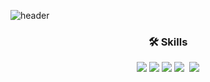![header](https://capsule-render.vercel.app/api?type=waving&color=timeGradient&text=Welcome%20to%20Yumin's%20GitHub%20👋&desc=🌱%20I'm%20growing%20up%20🌱%20&animation=twinkling&fontSize=40&fontAlignY=40&fontAlign=50&height=250)

<h3 align="center">🛠 Skills</h3>
<p align="center">
  <img src="https://img.shields.io/badge/Git-F05032?style=flat-square&logo=git&logoColor=white"/>
  <img src="https://img.shields.io/badge/HTML5-E34F26?style=flat-square&logo=html5&logoColor=white"/>
  <img src="https://img.shields.io/badge/jQuery-0769AD?style=flat-square&logo=jQuery&logoColor=white"/>
  <img src="https://img.shields.io/badge/Javascript-ffb13b?style=flat-square&logo=javascript&logoColor=white"/></a>&nbsp 
  <img src="https://img.shields.io/badge/CSS3-1572B6?style=flat-square&logo=css3&logoColor=white"/>
</p>
